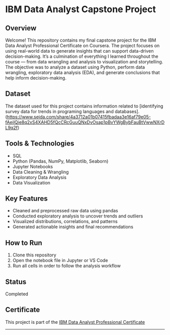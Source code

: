 # IBM Data Analyst Capstone Project

## Overview
Welcome! This repository contains my final capstone project for the IBM Data Analyst Professional Certificate on Coursera.
The project focuses on using real-world data to generate insights that can support data-driven decision-making. It’s a culmination of everything I learned throughout the course — from data wrangling and analysis to visualization and storytelling.
The objective was to analyze a dataset using Python, perform data wrangling, exploratory data analysis (EDA), and generate conclusions that help inform decision-making.

## Dataset
The dataset used for this project contains information related to [identifying survey data for trends in programing languages and databases].  
(https://www.sejda.com/share/4a3712a01b07415fbadaa3e16af79e05-fAejlQie8q2xS4XAHD5fQcCRcGuuQNxDvOsap1pBvYWgBybFauBtVwwNXrDL9q2f)

## Tools & Technologies
- SQL 
- Python (Pandas, NumPy, Matplotlib, Seaborn)
- Jupyter Notebooks
- Data Cleaning & Wrangling
- Exploratory Data Analysis
- Data Visualization

## Key Features
- Cleaned and preprocessed raw data using pandas
- Conducted exploratory analysis to uncover trends and outliers
- Visualized distributions, correlations, and patterns
- Generated actionable insights and final recommendations


## How to Run
1. Clone this repository
2. Open the notebook file in Jupyter or VS Code
3. Run all cells in order to follow the analysis workflow

## Status
Completed

## Certificate
This project is part of the [IBM Data Analyst Professional Certificate](https://www.coursera.org/professional-certificates/ibm-data-analyst)

---
